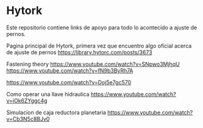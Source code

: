 # Hytork
Este repositorio contiene links de apoyo para todo lo acontecido a ajuste de pernos.

Pagina principal de Hytork, primera vez que encuentro algo oficial acerca de ajuste de pernos https://library.hytorc.com/posts/3673

Fastening theory 
https://www.youtube.com/watch?v=SNpwo3MjhqU
https://www.youtube.com/watch?v=fN9b3ByRh7A

https://www.youtube.com/watch?v=Doj5e7gc570

Como operar una llave hidraulica
https://www.youtube.com/watch?v=jOk6ZYggc4g

Simulacion de caja reductora planetaria
https://www.youtube.com/watch?v=Cb3N5c8BJv0

